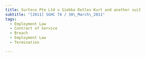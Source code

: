 ```yaml
---
title: Surteco Pte Ltd v Siebke Detlev Kurt and another suit
subtitle: "[2011] SGHC 74 / 30\_March\_2011"
tags:
  - Employment Law
  - Contract of Service
  - Breach
  - Employment Law
  - Termination

---
```


